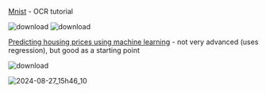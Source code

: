 [Mnist](https://github.com/kurumbus/machine-learning-tutorials/blob/master/Mnist.ipynb)  - OCR tutorial

![download](https://github.com/user-attachments/assets/68c22955-e823-4b35-981e-de51f3ff3e35)
![download](https://github.com/user-attachments/assets/baabc020-60dd-4cb0-8a5c-bd92ed73932e)


[Predicting housing prices using machine learning](https://github.com/kurumbus/machine-learning-tutorials/blob/master/Housing.ipynb) - not very advanced (uses regression), but good as a starting point

![download](https://github.com/user-attachments/assets/2f019b68-2454-4c13-ac18-00fc49fb8a34)


![2024-08-27_15h46_10](https://github.com/user-attachments/assets/d7ea59d0-cb64-40c0-85b1-a5227ffc7494)
